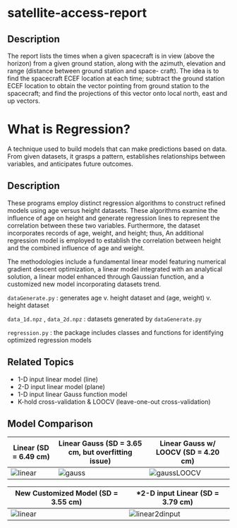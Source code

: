 # satellite-access-report
## Description
The report lists the times when a given spacecraft is in view (above the horizon) from a given ground station, along with the azimuth, elevation and range (distance between ground station and space- craft). The idea is to find the spacecraft ECEF location at each time; subtract the ground station ECEF location to obtain the vector pointing from ground station to the spacecraft; and find the projections of this vector onto local north, east and up vectors.

# What is Regression?
A technique used to build models that can make predictions based on data. From given datasets, it grasps a pattern, establishes relationships between variables, and anticipates future outcomes.

## Description
These programs employ distinct regression algorithms to construct refined models using age versus height datasets. These algorithms examine the influence of age on height and generate regression lines to represent the correlation between these two variables. Furthermore, the dataset incorporates records of age, weight, and height; thus, An additional regression model is employed to establish the correlation between height and the combined influence of age and weight.

The methodologies include a fundamental linear model featuring numerical gradient descent optimization, a linear model integrated with an analytical solution, a linear model enhanced through Gaussian function, and a customized new model incorporating datasets trend.

`dataGenerate.py` : generates age v. height dataset and (age, weight) v. height dataset 

`data_1d.npz` , `data_2d.npz` : datasets generated by `dataGenerate.py`

`regression.py` : the package includes classes and functions for identifying optimized regression models

## Related Topics
* 1-D input linear model (line)
* 2-D input linear model (plane)
* 1-D input linear Gauss function model
* K-hold cross-validation & LOOCV (leave-one-out cross-validation)

## Model Comparison

| Linear (SD = 6.49 cm)               | Linear Gauss (SD = 3.65 cm, but overfitting issue)  | Linear Gauss w/ LOOCV (SD = 4.20 cm)                                     |
| ----------------------------------- | ----------------------------------- | ------------------------------------------- |
| ![linear](https://github.com/mynoong/machine-learning-basics/assets/113654157/bf6fd75a-e216-44d4-804d-34c8ffea8519) | ![gauss](https://github.com/mynoong/machine-learning-basics/assets/113654157/503d2b65-169a-40d6-a5ee-094a8ff9073d) | ![gaussLOOCV](https://github.com/mynoong/machine-learning-basics/assets/113654157/34f09990-c56c-4ba5-aff7-1ef2e6dbbee1) |

| New Customized Model (SD = 3.55 cm) | *2-D input Linear  (SD = 3.79 cm) |                           
| ----------------------------------- | ----------------------------------- | 
| ![linear](https://github.com/mynoong/machine-learning-basics/assets/113654157/cc1bd306-de02-4c73-800d-96ad2d1b3458) | ![linear2dinput](https://github.com/mynoong/machine-learning-basics/assets/113654157/7a0b9df0-ac6c-43e3-b9b4-7ad08e0e3ade) |
